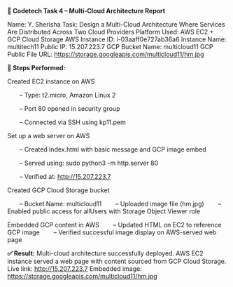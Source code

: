 **📝 Codetech Task 4 – Multi-Cloud Architecture Report**


Name: Y. Sherisha
Task: Design a Multi-Cloud Architecture Where Services Are Distributed Across Two Cloud Providers
Platform Used: AWS EC2 + GCP Cloud Storage
AWS Instance ID: i-03aaff0e727ab36a6
Instance Name: multitech11
Public IP: 15.207.223.7
GCP Bucket Name: multicloud11
GCP Public File URL: https://storage.googleapis.com/multicloud11/hm.jpg

**📌 Steps Performed:**

Created EC2 instance on AWS


  – Type: t2.micro, Amazon Linux 2

  – Port 80 opened in security group

  – Connected via SSH using kp11.pem

Set up a web server on AWS

  – Created index.html with basic message and GCP image embed
  
  – Served using: sudo python3 -m http.server 80

  – Verified at: http://15.207.223.7

Created GCP Cloud Storage bucket

  – Bucket Name: multicloud11
  – Uploaded image file (hm.jpg)
  – Enabled public access for allUsers with Storage Object Viewer role

Embedded GCP content in AWS
  – Updated HTML on EC2 to reference GCP image
  – Verified successful image display on AWS-served web page

**✅ Result:**
Multi-cloud architecture successfully deployed.
AWS EC2 instance served a web page with content sourced from GCP Cloud Storage.
Live link: http://15.207.223.7
Embedded image: https://storage.googleapis.com/multicloud11/hm.jpg
